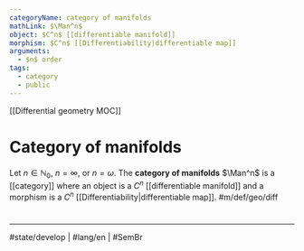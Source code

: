 ```yaml
---
categoryName: category of manifolds
mathLink: $\Man^n$
object: $C^n$ [[differentiable manifold]]
morphism: $C^n$ [[Differentiability|differentiable map]]
arguments:
  - $n$ order
tags:
  - category
  - public
---
```

[[Differential geometry MOC]]
# Category of manifolds

Let $n \in \mathbb{N}_{0}$, $n = \infty$, or $n=\omega$.
The **category of manifolds** $\Man^n$ is a [[category]] where
an object is a $C^n$ [[differentiable manifold]]
and a morphism is a $C^n$ [[Differentiability|differentiable map]]. #m/def/geo/diff 


#
---
#state/develop | #lang/en | #SemBr
